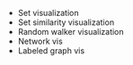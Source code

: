 * Set visualization
* Set similarity visualization
* Random walker visualization
* Network vis
* Labeled graph vis